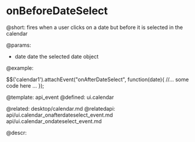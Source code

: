 onBeforeDateSelect
=============


@short:
	fires when a user clicks on a date but before it is selected in the calendar

@params:
- date		date		the selected date object 

@example: 
	
$$('calendar1').attachEvent("onAfterDateSelect", function(date){
    //... some code here ... 
});

@template:	api_event
@defined:	ui.calendar

@related: 
	desktop/calendar.md
@relatedapi:
	api/ui.calendar_onafterdateselect_event.md
	api/ui.calendar_ondateselect_event.md
	
@descr: